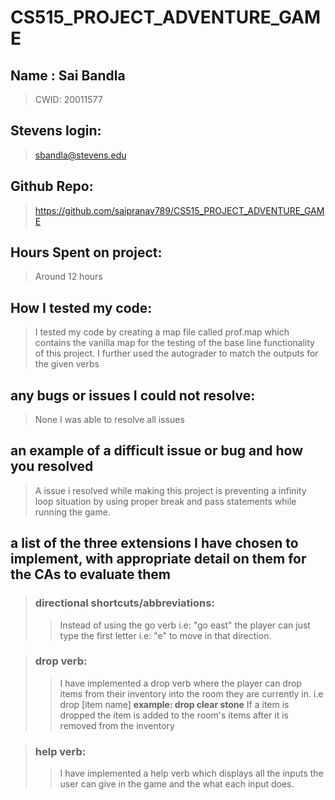 # CS515_PROJECT_ADVENTURE_GAME

## Name : Sai Bandla

> CWID: 20011577

## Stevens login:

> sbandla@stevens.edu

## Github Repo:

> https://github.com/saipranav789/CS515_PROJECT_ADVENTURE_GAME

## Hours Spent on project:

> Around 12 hours

## How I tested my code:

> I tested my code by creating a map file called prof.map which contains the vanilla map for the testing of the base line functionality of this project. I further used the autograder to match the outputs for the given verbs

## any bugs or issues I could not resolve:

> None I was able to resolve all issues

## an example of a difficult issue or bug and how you resolved

> A issue i resolved while making this project is preventing a infinity loop situation by using proper break and pass statements while running the game.

## a list of the three extensions I have chosen to implement, with appropriate detail on them for the CAs to evaluate them

> ### directional shortcuts/abbreviations:
>
> > Instead of using the go verb i.e: "go east" the player can just type the first letter i.e: "e" to move in that direction.

> ### drop verb:
>
> > I have implemented a drop verb where the player can drop items from their inventory into the room they are currently in.
> > i.e drop [item name] **example: drop clear stone**
> > If a item is dropped the item is added to the room's items after it is removed from the inventory

> ### help verb:
>
> > I have implemented a help verb which displays all the inputs the user can give in the game and the what each input does.
